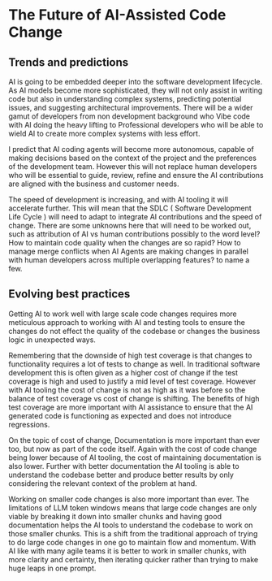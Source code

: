 # The Future of AI-Assisted Code Change

## Trends and predictions

AI is going to be embedded deeper into the software development lifecycle. As AI models become more sophisticated, they will not only assist in writing code but also in understanding complex systems, predicting potential issues, and suggesting architectural improvements. There will be a wider gamut of developers from non development background who Vibe code with AI doing the heavy lifting to Professional developers who will be able to wield AI to create more complex systems with less effort.

I predict that AI coding agents will become more autonomous, capable of making decisions based on the context of the project and the preferences of the development team. However this will not replace human developers who will be essential to guide, review, refine and ensure the AI contributions are aligned with the business and customer needs.

The speed of development is increasing, and with AI tooling it will accelerate further. This will mean that the SDLC ( Software Development Life Cycle ) will need to adapt to integrate AI contributions and the speed of change. There are some unknowns here that will need to be worked out, such as attribution of AI vs human contributions possibly to the word level? How to maintain code quality when the changes are so rapid? How to manage merge conflicts when AI Agents are making changes in parallel with human developers across multiple overlapping features? to name a few.

## Evolving best practices

Getting AI to work well with large scale code changes requires more meticulous approach to working with AI and testing tools to ensure the changes do not effect the quality of the codebase or changes the business logic in unexpected ways.

Remembering that the downside of high test coverage is that changes to functionality requires a lot of tests to change as well. In traditional software development this is often given as a higher cost of change if the test coverage is high and used to justify a mid level of test coverage. However with AI tooling the cost of change is not as high as it was before so the balance of test coverage vs cost of change is shifting. The benefits of high test coverage are more important with AI assistance to ensure that the AI generated code is functioning as expected and does not introduce regressions.

On the topic of cost of change, Documentation is more important than ever too, but now as part of the code itself. Again with the cost of code change being lower because of AI tooling, the cost of maintaining documentation is also lower. Further with better documentation the AI tooling is able to understand the codebase better and produce better results by only considering the relevant context of the problem at hand.

Working on smaller code changes is also more important than ever. The limitations of LLM token windows means that large code changes are only viable by breaking it down into smaller chunks and having good documentation helps the AI tools to understand the codebase to work on those smaller chunks. This is a shift from the traditional approach of trying to do large code changes in one go to maintain flow and momentum. With AI like with many agile teams it is better to work in smaller chunks, with more clarity and certainty, then iterating quicker rather than trying to make huge leaps in one prompt.


